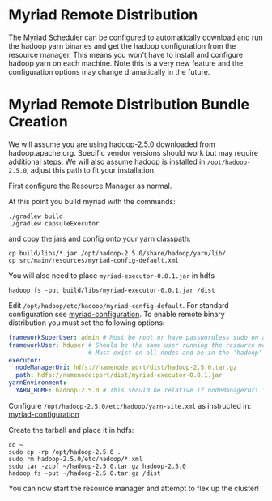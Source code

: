 # Myriad Remote Distribution

The Myriad Scheduler can be configured to automatically download and run the hadoop yarn binaries and get the hadoop 
configuration from the resource manager. This means you won't have to install and configure hadoop yarn on each machine. 
Note this is a very new feature and the configuration options may change dramatically in the future.

# Myriad Remote Distribution Bundle Creation

We will assume you are using hadoop-2.5.0 downloaded from hadoop.apache.org.  Specific vendor versions should work but 
may require additional steps.  We will also assume hadoop is installed in `/opt/hadoop-2.5.0`, adjust this path to fit 
your installation.

First configure the Resource Manager as normal.

At this point you build myriad with the commands:
```Shell
./gradlew build  
./gradlew capsuleExecutor  
```
and copy the jars and config onto your yarn classpath:
```Shell
cp build/libs/*.jar /opt/hadoop-2.5.0/share/hadoop/yarn/lib/
cp src/main/resources/myriad-config-default.xml
```
You will also need to place `myriad-executor-0.0.1.jar` in hdfs
```Shell
hadoop fs -put build/libs/myriad-executor-0.0.1.jar /dist
```
Edit `/opt/hadoop/etc/hadoop/myriad-config-default`.  For standard configuration see 
[myriad-configuration](myriad-configuration.md).  To enable remote binary distribution you must set the following options:
```YAML
frameworkSuperUser: admin # Must be root or have passwordless sudo on all nodes!
frameworkUser: hduser # Should be the same user running the resource manager.
                      # Must exist on all nodes and be in the 'hadoop' group
executor:  
  nodeManagerUri: hdfs://namenode:port/dist/hadoop-2.5.0.tar.gz  
  path: hdfs://namenode:port/dist/myriad-executor-0.0.1.jar
yarnEnvironment:  
  YARN_HOME: hadoop-2.5.0 # This should be relative if nodeManagerUri is set  
```

Configure `/opt/hadoop-2.5.0/etc/hadoop/yarn-site.xml` as instructed in: [myriad-configuration](myriad-configuration.md)

Create the tarball and place it in hdfs:
```Shell
cd ~
sudo cp -rp /opt/hadoop-2.5.0 .
sudo rm hadoop-2.5.0/etc/hadoop/*.xml
sudo tar -zcpf ~/hadoop-2.5.0.tar.gz hadoop-2.5.0
hadoop fs -put ~/hadoop-2.5.0.tar.gz /dist
```
You can now start the resource manager and attempt to flex up the cluster!
